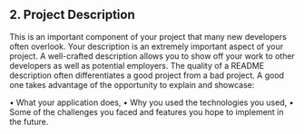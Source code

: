 ## 2. Project Description
This is an important component of your project that many new developers often overlook.
Your description is an extremely important aspect of your project. A well-crafted description
allows you to show off your work to other developers as well as potential employers.
The quality of a README description often differentiates a good project from a bad project.
A good one takes advantage of the opportunity to explain and showcase:

• What your application does,
• Why you used the technologies you used,
• Some of the challenges you faced and features you hope to implement in the future.
